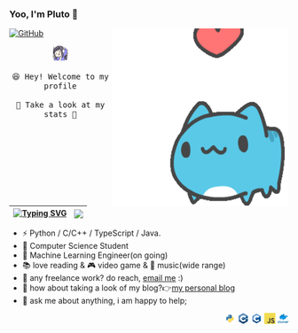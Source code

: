 ### Yoo, I'm Pluto 👋
<img align="right" alt="GIF" src="heart.gif?raw=true" width="320" height="320" />
  

 [![GitHub](https://img.shields.io/badge/dynamic/json?logo=github&label=GitHub&labelColor=495867&color=495867&query=%24.data.totalSubs&url=https%3A%2F%2Fapi.spencerwoo.com%2Fsubstats%2F%3Fsource%3Dgithub%26queryKey%3Dhayschan&style=flat-square)](https://github.com/1-pluto1)
  
<p align="center">
  <img src="girl.gif" width="27px">
  <br><br />
  <samp>
    😆 Hey! Welcome to my profile
    <br />
    <br />🍉 Take a look at my stats  🌱
    <br />
    <br />
  </samp>

|[![Typing SVG](https://readme-typing-svg.demolab.com?font=Fira+Code&size=40&duration=3000&pause=1000&color=E2B3F7&center=true&vCenter=true&width=447&lines=Just-do-it.;%E2%80%94%E2%80%94Pluto)](https://git.io/typing-svg) | <a> <img align="center" src="https://github-readme-stats.vercel.app/api/top-langs/?username=1-pluto1&layout=compact&theme=buefy&hide_border=true" /> </a> | 
| ------------- | ------------- |

</p>


- ⚡  Python / C/C++ / TypeScript / Java.
- 🍻 Computer Science Student
- 📱 Machine Learning Engineer(on going)
- 📚 love reading & 🎮 video game & 🎵 music(wide range)
- 💼 any freelance work? do reach, <a href="im.yang.zhao.edu@gmail.com">email me</a> :)
- 🔖 how about taking a look of my blog?👉<a href="https://1-pluto1.github.io/pluto/" target="_blank">my personal blog</a>
- 💬 ask me about anything, i am happy to help;


<p align="right">
<a><img height="20" alt="python" src="https://raw.githubusercontent.com/github/explore/main/topics/python/python.png"></a> 
  <a><img height="20" alt="cpp" src="https://raw.githubusercontent.com/github/explore/main/topics/cpp/cpp.png"></a>
    <a><img height="20" alt="c" src="https://raw.githubusercontent.com/github/explore/main/topics/c/c.png"></a>
<a><img height="20" alt="javascript" src="https://raw.githubusercontent.com/github/explore/80688e429a7d4ef2fca1e82350fe8e3517d3494d/topics/javascript/javascript.png"></a>
  <a><img height="20" alt="docker" src="https://raw.githubusercontent.com/github/explore/80688e429a7d4ef2fca1e82350fe8e3517d3494d/topics/docker/docker.png"></a> 
</p>
